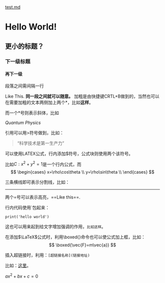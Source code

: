 [test.md](https://github.com/user-attachments/files/18049189/test.md)
# Hello World!
## 更小的标题？
### 下一级标题
#### 再下一级
段落之间需间隔一行

Like This.
**同一段之间就可以随意。**
加粗是由快捷键CRTL+B做到的，当然也可以在需要加粗的文本两侧加上两个*，比如**这样**。

而一个*号则表示斜体，比如

*Quantum Physics*

引用可以用>符号做到，比如：

>“科学技术是第一生产力”

可以使用LATEX公式，行内添加$符号，公式块则使用两个该符号。

比如$C:x^2 + y^2 = 1$是一个行内公式，而
$$
\begin{cases}
x=\rho\cos\theta \\
y=\rho\sin\theta \\
\end{cases}
$$

三条横线即可表示分割线，比如：

---

两个=号可以表示高亮，==Like this==.

行内代码使用`包起来：

`print('hello world')`

这也可以用来起到给文字增加强调的作用，`比如这样`。

在添加$\LaTeX$公式时，利用\boxed{}命令也可以使公式加上框，比如：
$$
\boxed{\vec{F}=m\vec{a}}
$$

插入超链接时，利用：`[超链接名称](链接地址)`

比如：[这里](https://www.baidu.com)。

$ax^2 + bx + c = 0$

